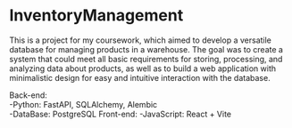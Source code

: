 # InventoryManagement

This is a project for my coursework, which aimed to develop a versatile database for managing products in a warehouse. The goal was to create a system that could meet all basic requirements for storing, processing, and analyzing data about products, as well as to build a web application with minimalistic design for easy and intuitive interaction with the database.

Back-end:  
-Python: FastAPI, SQLAlchemy, Alembic  
-DataBase: PostgreSQL
Front-end:
-JavaScript: React + Vite
